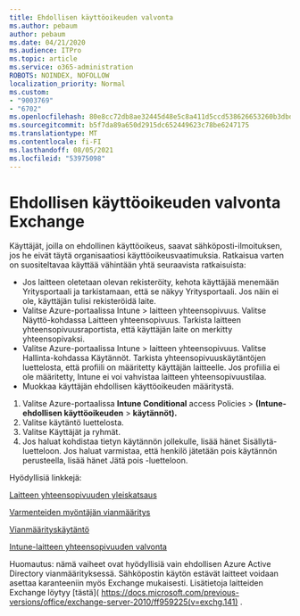 ```yaml
---
title: Ehdollisen käyttöoikeuden valvonta
ms.author: pebaum
author: pebaum
ms.date: 04/21/2020
ms.audience: ITPro
ms.topic: article
ms.service: o365-administration
ROBOTS: NOINDEX, NOFOLLOW
localization_priority: Normal
ms.custom:
- "9003769"
- "6702"
ms.openlocfilehash: 80e8cc72db8ae32445d48e5c8a411d5ccd538626653260b3dbd28a247561e888
ms.sourcegitcommit: b5f7da89a650d2915dc652449623c78be6247175
ms.translationtype: MT
ms.contentlocale: fi-FI
ms.lasthandoff: 08/05/2021
ms.locfileid: "53975098"
---
```

# <a name="monitoring-conditional-access-for-exchange"></a>Ehdollisen käyttöoikeuden valvonta Exchange

Käyttäjät, joilla on ehdollinen käyttöoikeus, saavat sähköposti-ilmoituksen, jos he eivät täytä organisaatiosi käyttöoikeusvaatimuksia. Ratkaisua varten on suositeltavaa käyttää vähintään yhtä seuraavista ratkaisuista:

- Jos laitteen oletetaan olevan rekisteröity, kehota käyttäjää menemään Yritysportaali ja tarkistamaan, että se näkyy Yritysportaali. Jos näin ei ole, käyttäjän tulisi rekisteröidä laite.
- Valitse Azure-portaalissa Intune > laitteen yhteensopivuus. Valitse Näyttö-kohdassa Laitteen yhteensopivuus. Tarkista laitteen yhteensopivuusraportista, että käyttäjän laite on merkitty yhteensopivaksi.
- Valitse Azure-portaalissa Intune > laitteen yhteensopivuus. Valitse Hallinta-kohdassa Käytännöt. Tarkista yhteensopivuuskäytäntöjen luettelosta, että profiili on määritetty käyttäjän laitteelle. Jos profiilia ei ole määritetty, Intune ei voi vahvistaa laitteen yhteensopivuustilaa.
- Muokkaa käyttäjän ehdollisen käyttöoikeuden määritystä.

1. Valitse Azure-portaalissa **Intune Conditional** access Policies  >  **(Intune-ehdollisen käyttöoikeuden**  >  **käytännöt).**
2. Valitse käytäntö luettelosta.
3. Valitse Käyttäjät ja ryhmät.
4. Jos haluat kohdistaa tietyn käytännön jollekulle, lisää hänet Sisällytä-luetteloon. Jos haluat varmistaa, että henkilö jätetään pois käytännön perusteella, lisää hänet Jätä pois -luetteloon.

Hyödyllisiä linkkejä:

[Laitteen yhteensopivuuden yleiskatsaus](https://docs.microsoft.com/intune/device-compliance-get-started)

[Varmenteiden myöntäjän vianmääritys](https://docs.microsoft.com/intune/troubleshoot-conditional-access)

[Vianmäärityskäytäntö](https://docs.microsoft.com/troubleshoot/mem/intune/troubleshoot-policies-in-microsoft-intune)

[Intune-laitteen yhteensopivuuden valvonta](https://docs.microsoft.com/intune/compliance-policy-monitor)

Huomautus: nämä vaiheet ovat hyödyllisiä vain ehdollisen Azure Active Directory vianmäärityksessä. Sähköpostin käytön estävät laitteet voidaan asettaa karanteeniin myös Exchange mukaisesti. Lisätietoja laitteiden Exchange löytyy [tästä]( https://docs.microsoft.com/previous-versions/office/exchange-server-2010/ff959225(v=exchg.141) .
